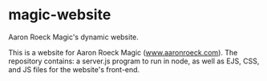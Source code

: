 # magic-website
Aaron Roeck Magic's dynamic website.

This is a website for Aaron Roeck Magic (www.aaronroeck.com).
The repository contains: a server.js program to run in node, as well as EJS, CSS, and JS files for the website's front-end.